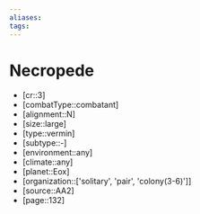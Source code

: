 ```yaml
---
aliases: 
tags: 
---
```


# Necropede

- [cr::3]
- [combatType::combatant]
- [alignment::N]
- [size::large]
- [type::vermin]
- [subtype::-]
- [environment::any]
- [climate::any]
- [planet::Eox]
- [organization::['solitary', 'pair', 'colony(3-6)']]
- [source::AA2]
- [page::132]
